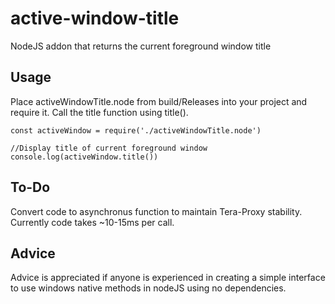 # active-window-title
NodeJS addon that returns the current foreground window title

## Usage
Place activeWindowTitle.node from build/Releases into your project and require it. Call the title function using title().

```
const activeWindow = require('./activeWindowTitle.node')

//Display title of current foreground window
console.log(activeWindow.title()) 
```

## To-Do
Convert code to asynchronus function to maintain Tera-Proxy stability. Currently code takes ~10-15ms per call.

## Advice
Advice is appreciated if anyone is experienced in creating a simple interface to use windows native methods in nodeJS using no dependencies.
